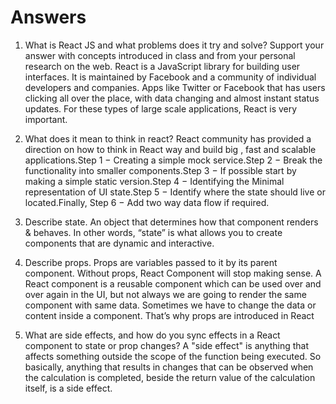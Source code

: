 # Answers

1. What is React JS and what problems does it try and solve? Support your answer with concepts introduced in class and from your personal research on the web.
React is a JavaScript library for building user interfaces. It is maintained by Facebook and a community of individual developers and companies. Apps like Twitter or Facebook that has users clicking all over the place, with data changing and almost instant status updates. For these types of large scale applications, React is very important.

1. What does it mean to think in react?
React community has provided a direction on how to think in React way and build big , fast and scalable applications.Step 1 − Creating a simple mock service.Step 2 − Break the functionality into smaller components.Step 3 − If possible start by making a simple static version.Step 4 − Identifying the Minimal representation of UI state.Step 5 − Identify where the state should live or located.Finally, Step 6 − Add two way data flow if required.
1. Describe state. An object that determines how that component renders & behaves. In other words, “state” is what allows you to create components that are dynamic and interactive.


1. Describe props.
Props are variables passed to it by its parent component. Without props, React Component will stop making sense. A React component is a reusable component which can be used over and over again in the UI, but not always we are going to render the same component with same data. Sometimes we have to change the data or content inside a component. That’s why props are introduced in React

1. What are side effects, and how do you sync effects in a React component to state or prop changes?
A "side effect" is anything that affects something outside the scope of the function being executed. So basically, anything that results in changes that can be observed when the calculation is completed, beside the return value of the calculation itself, is a side effect.
